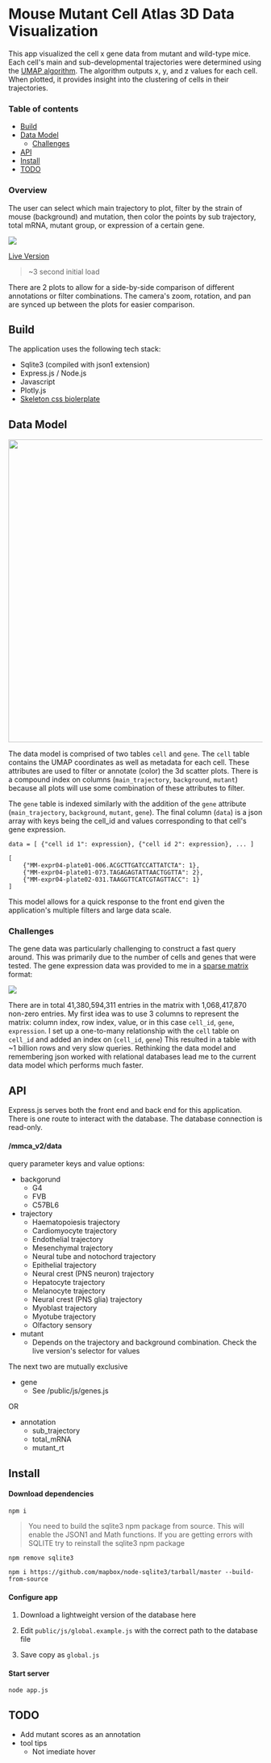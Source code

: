
# Mouse Mutant Cell Atlas 3D Data Visualization

This app visualized the cell x gene data from mutant and wild-type mice. Each cell's main and sub-developmental trajectories were determined using the [UMAP algorithm](https://umap-learn.readthedocs.io/en/latest/how_umap_works.html). The algorithm outputs x, y, and z values for each cell. When plotted, it provides insight into the clustering of cells in their trajectories.

### Table of contents

- [Build](#build)
- [Data Model](#data-model)
	- [Challenges](#challenges)
- [API](#api)
- [Install](#install)
- [TODO](#todo)

### Overview

The user can select which main trajectory to plot, filter by the strain of mouse (background) and mutation, then color the points by sub trajectory, total mRNA, mutant group, or expression of a certain gene.

![](https://lh3.googleusercontent.com/fife/AAWUweWoqgPW7yJ00bzEZaZNUTAnE9pu4vxLBvRgikEndEzCh4XwXJ0tG6tan8lzX_iPPFPJdOsd-IeELOK2PT28L-lVnfFS54fpthZFOfHCfNS4IT6hw0Bf66qosdfZ5wzJ41CxKEYMGTcD47U7ENBp3dDhLu2dz2qUYtDjv9AdiC-QngAd36UXFsu8TXb41n-2HYQspnklpjV5JhEQuyzBRoDv-DYESGofxoW_8p6_Aynj7r9Xx27t5DOJ4S__jqT1eOFRosjwEEPHtHxUA2tFxsXVGqIx8AF_-0PTAb5pngon9Hya79_dXYF4OpRjVZd89Sw5OHXz7_1oZIe95uG4Gm4_mLDfrP-GQWoL1FVT6eGBm2t9ODHzrDSXmUJ4Im6rqctZ6Do8uNYoRTnC0umfYLKWNjJP742OfCnmjjPJOZbrC_xiRsyLOf-iP7LyRK0os0JksjKCt0BFQ2fOtVYy2bRVryhSUrKn0WpAxehEEdK3u99ObrkZjGLPE5XhB_E26vTqNAiPGIc4hX1L1cZ4A1vSce_evCQ3dkA3lD15rUWAdZ8f7UCqhtz6lcw9q7Swc_a9dj6SJz8jOwYasXIlmr8LzeGqwPctECl-ujmg17zrE3a2QOoloyAFCZ_Jplv7iulH333whoRrkgqYPffsOI5y8whIUCu5q1yB8If0vrGuFJ3hRtMJM_nDc3NhEBAeRylxt6tLONjRq8L0LKbPVrb-Gyhuit-302b0Hxpfy368UUIZqlT3oEb55tlWUpQAjwRhVZsjEAi9qkZDW6pr6kojumpgp5Gnx4MiU9cY9qyUl1CvWJrI3wxQow7TFQMvO9ZgOsxZDn_EYItEO0jh6KI6SRAW0LkXU1jXPvNQpcGu-XRbrC_YKp4vxCZFvp2EbUWYUmGe1szn0BUIF12E5F4KLEAiDneSW59LFvDpZbtvQuMvJRvtEll-_bu4gqYLbIbazwjrGO6oLy5Xvc7K3dCsfvbHSzfx1I5bhbBFSdY8SUnVuhjm1JbPBvw38k2IvCnK3XCpqpYou0M0V75AFp7uQidWeDchE91uFFbvQe0MK1S-EXWIoQqRwXTwY3n5Dwm6drJUVe5IX4blk9iX3ZOs8PmFTFeJNSSSPT07hGC0o_sdvRZ11eKyskT53Uzts_l-sX7SqVXgCOI2h_3O30InIjOGa7LcEJUCbS69nJhMFh9edQD7ZnWCfEtJ38fwgHGp_MidVFpm_hUn9EoGDh_NfPeKViPxbutlknQdS4y_Jj8PrKuvWWie8Tb3PmPMlAjVQ11naBkCD9YQa1-IqF0kMEffj5sfpTAIngHHfFEkDlJdy21vX3iXjAc9ijO549XtJUxFdHjNhVCTSMwUv3J1E-30im0_LPVjyXXcM7vTajumEF2ZOHiwoLX8mmvTrb3qLf1c7etc2ARFPqgqO780LRUegKCF0498spFpdd0AF71UQdqzvmenk4HK1OvyAWUXiv5FAghTbMtbu3CEenvIBtECHfUv_2CHlwAwquNbVIBu3uYMBJcelEMKCvHXmdPPsMd9SwyS2p3GL-1D6eVLeDmQ9KO-jika3k0f0WPW1Ho2RZLkrHY7RWG75PiSt38EdRqgO_JmS6CdYn6g1aHlCjJaFvLzgG7wrcgA-zxMsRydnRwak80Ok-9wlXugJbI9SxhnrVwy3mW506ddkNg1au92Lc9cbyHQnGXSArJjxztUhuUCIujz3axN8zcq-TUAw8dUNUi63y9_3yj9un9UjSbK0040DcYhm5p41G8bG3E7s-_VDBs9rvD27lF0wY4_Ue5GTxtczIWlkIsCGFSxK17XAC31jPRWh18DVz5GskUJPgKVGzAacDr88miL-JvgmX-W3FtGrKcIY21WPcJ6O76Qat8DD9iGW8eKEBoCJDUbReferLJALuH67FhLDOLS7iRFLv4qiE8VqnTJduCDHIoXpaaGZMAfS3LOUPJJWX5QoLybzLzVQNINWXSSL4VWa6jiHfHITKn0wehZE3uJful2jbDGKWDddgLYHLPSn8I0eBKFuaUwzgSmL9fI7L_IRzcTHAUSju4c7JXCXLQAAAipWJiAbHR0LWugutxDs4y0RpjGQN0JWVJd_uCB0R4xgFJ-3Mn1h7lzj9ocPPPEb5yYMHhq1cwOttsSsXzdgNxlfeEXNj2SoA5hb9ezvRmbiwyQ28CyM-dlvQnqI-gVGtQI2QpLwBBm31T6a_Fvjq1Yi02CzE5a9XcKoSwWZorjL9fnYgJqy2FKevYQ7PnaG6CuYzDlxlYecIa24Yp5UR206XhD74IRgoeCimdY63aMmerrQLtHwZJ64LOnOE_eHqi4OPszK-mgHCZUUU3R3Y1iZy6C7V039JULxzGjDMPLLkxz-Kt7U4jdG8zu40Z_9u3B5BSQ_SO1YwM2wrAySa_j6b0Tm8BTzwjf1W_zz0qGXX7Rm9lEhaN1rpKcVnd3b2PMWtFxqgmb2XRj6eOCAp9qKLVCpY_wC4dFHIteAvE7FBuZniZPOKBpRxU73f_2MZivEB9pjlwITuusWU5ISBafDmkcwcM9gDrK_GpV6DybW3KRE1Ccfe7x2ixXOSMGLgXPkpRdlioKZutz-O7EOd10trRzNJ6PWAGKIqHv_3OTd0_3VKEXOMGtp8SN1SWOixJQSfpyN5bZ6Z7wYXPUpTOihT8WPA1N6OIG7wS60VicEOWz1XrLX9az9nNd7h4mQ0yUtRLZFL5jWEoJbn3dd9a41e7Og-Mc6NBPoL_MeKV9ihVBJzD9hbrbS5S2uEUeIwX4uCg72CBSlDroGhFo482FeEsaUzP4IOGjCxfi44lbOMeiRTsDTkQemInpIyLdkUvRYi2N0O--NeRUIt4MSA5qkyuBdwJP_QPLUJDESK9uiAn-GKg3cFStCJwAN7_vLalp-hWL1oYlzE_88KGNmXVfED1_Lwf7nbJlpnhOYTRsMoGqBcgvxkL5m7FqbxaPSBOJqMXLgMvrr7842sVuQHwjs8zlk1Tspcsx925mKBF3CiyclwKQMyiYEBZgJ9u3H44c808KQsHC3L8YkCo5gD9kUqvQAOscQLWtXkEnGeDSofwOyskHrMQ4S1gCdfu3tM71BBaTwuCCDFkNFMTo5DfuF8OIS0Py_VHXkZ5F9dFFU7NasQZRTzWoimOfZzKRHlneeQmWhQnixrl02QaZotU8ZLP9IcHSI7h6p4vhDWkxJM5fy7Jaqc4efSQTJTUqozNBgL-wpZgdSRlSlMDxbzyvSd5qhDTZJjYe9ErV4mM-Hxbzh3uj31kiuSGdoPYoyGVAaKjq5550K-zudLhKBMDtSN7X3pUHx3--nQjjqEIHHY4nxMtVBy0C12wdTB2STgi37X4FK3WrP30T1Eny70t1maIGAgg8mYANa_LvG2F8eRI8LIz0TIh4nUUkOUk5kyF9Ugz-9ZcvpGd1fP4oCjX0kq28oeoMWQIXgMMvtUTXBjKUneNDhWzLzUNmsTLelKcB2D1piHoG0B0Zx9_G1uFipzdlMwS-egkj4x4Vm7hEFcGXN3-Sc70k_cgK5u6SdXJEXXkmgAIE3IXKzQEaa6CDc6-9JQACMSKJkPbFH2UHz0adVFay3vTTdjzPBZu-DXNQhP-DuKCYnSbkIzsYgtwkKx7Z1vrq9YePlKe0XsjKff-g3zfOiVZs0MSgCnEOMTkdldj8Zf2XicH8TKHlcRpG8RDCK_9T1mJeGNHC6c9wQrIlDBCgLKLxgCMXfHRWUAGZsRhH4fU1=s600-w600-h338-no)

[Live Version](https://atlas.gs.washington.edu/mmca_v2/)

> ~3 second initial load

There are 2 plots to allow for a side-by-side comparison of different annotations or filter combinations. The camera's zoom, rotation, and pan are synced up between the plots for easier comparison.

## Build

The application uses the following tech stack:
- Sqlite3 (compiled with json1 extension)
- Express.js / Node.js
- Javascript
- Plotly.js
- [Skeleton css biolerplate](http://getskeleton.com/)

## Data Model

<img src="https://lh3.googleusercontent.com/fife/AAWUweU5YqMLWjfGVCAZCfwj4jfaoCx0B7TBsg-YM0N7O9Pq4EC2W5fOG_U7LbHKug31co9tuMpmr1HYvcFrm65UBt9ENLoRWXrPnLvjpV_bvrI_aDKVVG_9fZA8FWtPeo5RRYrFtpu81tWsGCullltznqvNPqzKsonsXOGuuM5ZCqR4VCpPCkC3Dpb7aMmOgx8Gkfid2vG8pKZvE8tUcxUDZXcDkckn3faKFgl9b9Zi-rSRZ_wu7KOOiB7rr-jxlzit0Qpin5dU-tlGsMhQRLa9YvE4j3UjH8YpHU6uybLzKz_rokZhfd2UrvBXDZ4ReFVjyTXDKw-gc2gojL3Drh5x1moKaaQVUhpE_VBERSKxAZMQN0lzb9ECfFeTNbGZjgJ0FlViWtuVhIICvXfTgVsRiXHHEUkmriNFuWETcrP8VTCbnOSqpM8rh-bapTublsM3yQ1iXMkrxjYzduJnPVNqzUnr7D6QyF06OFLfKsCZASjeNwZYtWv2IIip7DTs7lqjQ9uW6q4HJbAKd3_5W9nBHzIlAuSirh5CbgCG4Nz_2ektHInN9MeG3I92Xkk1TrGykoLvRZukZBTPa4mBjvG5hZScowVB4R-4OTeCzVGmHXlIF7C0xAGaw8zd1xqbjuK19zklmQ_y2xnmKTJNys3uF4RarsfnaJPrxO-AXYWWOadVbCMj493APORMN3tUYrym-rGkpWAn4SZoHmCHvXETdXGBVLy9tqzeT2qUv6414-ndp2hw8CWS1G4cuW0QF9_H_NLKibtK8lUtAmycoMYUzItl1BGw6SDvqM6vlTV8NoQqnwu6-7iyreflAuX7I0_LS0t21ANovauUagONpAmWxvBkRBhydd2xy57ki4w6fge099G-8Nvxd58JJWDOqrIWqFqHjr0QeYWh2-XQirdxcliddjEW532y5S06jMCufim0Lqk6qLNpHn2yRpF8j3yeSKUnYBwYKst71WEzzebCdgfYzHpxEapB-FV_hKL6HOoMyRRWWSdCJOsugTcnsvzKOsea78qr689hoNBjvA0UmVNpql1r-OSQCOIZxE1VYHdAg7Yxuhz_AkDqETumD0RA-yYUKykMpL9ai7nE6SCJt_hpNI4tuDC0ofMiLJvBT_nLMNQwL6nuFExjYusk007aDNrJdY36hKfmZzW-Ds661s-kt6jmLB6gYrFtugBNERRQfcNaX_GawELDws_NZAGBeg83EqrXeIC6zbzs6anJp8_9b5KE-2zC5RAmxAv3EH_uFa-spG9OeVEAYwiW3Ly3mU7gM6Nvh2S01HVl_XnKeh-e2gFVz2wdfD_6iYYPTG8XXKWq4thkhs0qop4-nQCgonYXZCI6OgkDtlxuDXMNBj4Zfjx0M8KIT-WNx0TWIEkJUKNcBSEt4-PF5k3cRC5Anwn70G4bM-W4m6DE5VaaK_jaFZ_huNpoCQPed4RC9qGJvBuUdgVjCA46Wf2B7SZm9xCBlOih3WXUg2d3bKCUIpAlxv99FMGMhVrQxUpwfGXv1JCz_cBgQg8K4pHBkxv9jwVm3AEq_ngjiXyPigOV9k_ZRL6dteSX5QVOV-jBZfin7etQLVoOgKRbxra0r9vuo7TGMP8YVYPudEZbOLICuAvLvJYpg3fA9c4pC8g-0O8Vs1AWrG-FuCIlX7LNYdXKodQXVSLfG4xgOwoB13N83APHfn8jbZ9CPUgaTgBsjKeAPOjIcbKEDwEBvOfqQRZdsxMaCAQKt2tPEf6ZB8S02rDqbEb8Zz-gSiiJRSyhk5lpTUvnp7zlt506guAO7FVMb5U5bCMP3doq_FybxBXbshEaiE_jUFLXgwcATFcvX_ZsRrXk_XgZF9d4tw-eSy69n8NlaVI2TlVARUYlTSth9WnC1X3A8tD7IdagKZz-UnIptG8nLJoQeOMedMsAIwq0QPWq9ATLtgSibDbuRL7uWMj_9k_sJUd7fsQaYlUt_j98Y85-NajxLYGt4RoDT_NlXMLSwia9603mTMMAtJRi1kA6kptEyDSKuibvYJA48njlZ0sH6D64i3a87WbPq1Zr4JkXpbArwsWyOCLnP8QFeaqEVDvhEn0eLXuhZgIF9QJ0-ASQGLb1PC-maKSigYFJ5bXzNE6yWvI7a-Gh1aYiqhixoehIGlemDg6u8_pMF-WLZ3j93NPh19CfqKJPZqshnGc_vAyYKQyZuvLqogx-9YyeEgXb8Sw62X3cQRnsw5Zxt_BZSfKn4G9PyjZsJ9q66Ub0QJ9iK7AcuJFv5oKWto5y59smTAekFhD-5HqlCsL3M8BOENGlCF5nWUkEggYtLJFL6jbEMkYS1Hws5PM71rYotdAEBjphUmVWO7TbeTafSD7t5jJAxMhtt_sQGAluaAboo3BKFHLxY9i0dZakkYCV9EREjLXmla6faYIj4hgyM7XX18eiH0ePO55GvXOjGeGXJzkiXzIF-Hg0yJbHFNKqp_G8180avF8UhKGWlib6hY-qSBjRCKgaaZjoiO2GgYLgyVqEbJ5oNx_vhyv26qKvTOlNC0u-Gdh0Krlv1HNEORhaa_BMyS_gWSsXBEFyFtqrul2HnFaw3hp5cgpG3m6shAv6M7Czta8eu_dgjM8U49F2ZlnhkWDatoiDj5TVcLuauxAglG-ZY-lHOPxz2uIJwNK_fb1eaq_PEtNxDrQi13UapvdC-asiXOQQ4oZPGWvN-JE-REVav6FyiL1Ft14EEytnI4GPH9xcfknMGr-hcW4kiWyU99c-sIx-BpkvDdI6VwxLwqOWB_2LRh1Nik2G0aBdw0_wvJd71BaeEe8IJyejBSyLtsMD69TZwM8-HXjJsATcbfOM9gHOFc3sQzlupoSxvESLu2qLOGC8EbZuxldiNYRiA3omfXFJhneYzWQHh79AApzw-FxBaiF59XLFV5ECVUg1gC6NipJLPXbs0l7b7XUDpVAqwEy8xXcDbOy5Ee6CnlnEBiIoT77LPLaUBaenTzqFi1glvV35AaWbzekCGtrgO42OWZx2HxRiSDcMDWlrxHezAAsroOiMsib_jxYftw9xKfu3THZSj1E8ZgHvFlWG_97oqD6Eo6U2X8uMeDOz7UFoTxO3v4MIPKd4jA75_hF8pEUY2VgoNcexs6-Ze7aJiW2x64LnAeaQwRvUNzaUkntbtHvf0AdPqpXCbAGEx-U4igRUw0lJmIoyL6SNeBc3xdZWubWYqplbnYnu4M-ANqAihERUDHL0bqlKkWUZWyp834EyLxDIHPcpLggJ8Qa8SLSvpodJKKsEJJSsu7pGk023blxqmJtjxowbaEMANoNVH0OWFLVUENwgzSKfzpoCu4c723YtHHRw4NW_XzeMPmSAfC4t2uvMzgJNStnGsBwIw4S7ZV43l64Cnh6hee3MTWLi3hMvjyGSReDEaJoOA_qkGg-yjhnaoYs-_ER6FkYGanxlYIkbUcZZD7cz9Glmf3_Jqvx1BLR8c7WCp6y7gsHAmpUjcd11anin8wdZaGYJqkvE9z432pRKLKWXAyEOxGu7UQlWHqLL5SnbfIqHBi7SN2K_unMYY33hFJVJUqSJxMUVtAgW_kIhwFNXdmbpFzpO5CAiVnkwGGQkFeNOlqptuRPdVnOkgWXUSbKlL9Ems77z6xeHP-IGZcrBbAEOOdlHi1CTFVdvXu6YIbtvff18sFSMXp1cS0rCnCYAYzuw-bWLNHyNzpCEeC1nT31G6m4EqhT4hep_E4GIrJYpX4LAhM791LgAvlbKEVHduf2LRhks=s788-w788-h570-no" width="600px">

The data model is comprised of two tables `cell` and `gene`. The `cell` table contains the UMAP coordinates as well as metadata for each cell. These attributes are used to filter or annotate (color) the 3d scatter plots. There is a compound index on columns (`main_trajectory`, `background`, `mutant`) because all plots will use some combination of these attributes to filter.

The `gene` table is indexed similarly with the addition of the `gene` attribute (`main_trajectory`, `background`, `mutant`, `gene`). The final column (`data`) is a json array with keys being the cell_id and values corresponding to that cell's gene expression.

	data = [ {"cell id 1": expression}, {"cell id 2": expression}, ... ]

	[
		{"MM-expr04-plate01-006.ACGCTTGATCCATTATCTA": 1},
		{"MM-expr04-plate01-073.TAGAGAGTATTAACTGGTTA": 2},
		{"MM-expr04-plate02-031.TAAGGTTCATCGTAGTTACC": 1}
	]

This model allows for a quick response to the front end given the application's multiple filters and large data scale.

### Challenges

The gene data was particularly challenging to construct a fast query around. This was primarily due to the number of cells and genes that were tested. The gene expression data was provided to me in a [sparse matrix](https://en.wikipedia.org/wiki/Sparse_matrix) format:

![](https://lh3.googleusercontent.com/fife/AAWUweWl9x8CPbkC-q0Fteo8YFCUgmlORG_sfGaGYIICCd0zfT6jC36NRRC50T5vE_sCdmjHHUJRney6OZGmyZA6kHXBYVFASsXk5QqHEa9Q68jJ33mD4UbFEpmTMEbXr5gr9bCqDXS10cJRjEoZ3B4nhM0POmImkCWR4V0K92D-sq7oFzvGkgwl_IYwyJwpkCsKNIUr17Qbs27OUMPtBAS7k3BVC8dPpi6awlryiPrge8ptzfDPna9jQV6fmZGYktOrEmzhg1rXKgFKza51iow-T7FLYMGU6C7dK6t8NgmLaiAiWgAD6x_LwoAUkCohb6FpD7pE7FyasLhCUvvgwyQvRlNcup5TZ1Rka0Uf2FK0EGT37kCt__yIwCYpzDPr99vsc_8h6PiLnWi_CoRLGy1mXv3bc2aEh5MKmGtK3gyHzEtwyH0IgQhYMHF7eBANykF7OYxE1PRAiCU-VoW2Y58Y8zLhA9LQZ9Hd3QBcBj4hZNTGfsI9ECVORZFAmYn2t7syMpUNyRApS560eTiG_Nz2G0guWQcF0an3OoCjQVJakbQw-RuwL65nbZvKkbft47bEexhComKsmdXd9Ht0St6K8aXWl-9_DNV1kHMpD3k-AWshAlPNlZSfsi7tQpvLZdW0P47QdJ4qhSY9CFYcqmiMC60zBJG66qMb2IjddpB1kd9EI79RA4ffczNpwBS8ZS8J3vjynW0uWnOvq9QfXPXaRYhi-TYo7mUjgKqy-j0ZNjrqXbCWYLlb0BWuulcvsTrACZwf6iYqNMupy6xS2CWJJJQzqShWux3dvnahZEFxTq6gTUeGAHm6ZQsICIJpSulmWtbZN-C6L-2S-ZtOQQAszXK9Yi4fJaPCIQyS1Onuk0VBPdv9VvmRlbhbO-od5_F5hxGB7hxjy32E43nOOeM23VJIq_WQzhh7qceMggQUefL__r6j-Doh033I39jF0Y6yrchybYqNM0XOw1D5yQbarCdAcD9fm_WGMH6ZAV1KeDjt00pIQfvBCVd5o8GGiSUecknfDBVCqEcQSxrtYIFXdiiptU8wFMD5H9aK2XmapPRD4kdRSD5k3hhEgx1pkoSv-2YVU6jvZlOT8ikyNuB6oIc-qnEucVBdh7sejgtqvNCulJ77RaYPErP35LKUUJTLA6Ep_jxGuhLH99zv6NHSoDvdZHLyrZtVvT86gDfw4kv0jAg4yAB20I0h6FRpgczQpcYsm6xMYxC9e2sCdohwnGW9QmRRZCEuj9uAbUMCT7a62uLUd2tSLXALvGRZ15ILWRa_uwI-X-KZwAYnkYuBu_1FX8L9GYfYj9rHbhfYqfet7xODQmLuww1WlnKI074vZzYdOMkimfxUXB28Lk8n2hdJiaXVpqhsKDLacKEvWa7eodOIRho36iamwdDJxCTFj5G3-eengHUoVkn923WqkX6BWg7p4wrTSH6R3UvFKlUTbp9U5Dx-sJZP2VgIuummhhx24zmAD98I_M78_1zsUjDM576I0aHcRMyS4RXUw4LfvN_p_ebsk3ID9wHLdoXZNlt-nsZbkP4Kh-gQzHTpTND0jlME_HyoV_I3h-vcmXLmvW5R7dwVo0VCDNVreTcyfeSir4ZgknlylH-MvQTo-O0kJfLZ-govPpsnj50sy1Wm4T3rm-_UGPs6DngIn6mZcfGBTFhZSiIjmW2EVsS5RugulZnrj9xKsSjkJWsPvJHSSKfYD_0sHQOVfyzenATf2trmUiFjXWPnGLsDURyOuZ1Y-9URNuTibPqV8g6SmHGBNLH5ixwVxzvqAN_Rl-dPDNZZN39W81pWpAoFVUFGae20C87VI7E1qlNNDJ7ihQnxtLYhgzsmzZpGNpLEoragnlM4SdArCBVJguq44u7cOZezorXLhOnGK7FjZMrqWVoGUJA79HOkN6hTTZHj-yU_n_1QQKVOcRj8vYBv_pzgmCPH55YR9TtHiOUx4MKkDL0tbjB_9TiLibu-QmEDeh8zpf4QVA9pGd7JY-h5hBPHBZSM9dkRTz_pbVf-e-KpRN8jIm8tPPN381ZiWMgU2NAtbcu8vkJZz9-X1vrZGvMs_yS6FifQJ-2x7QXwMjDswdvu2v_0Gm9tXcuegxN5n0Oc4_qniczbvaE7p5CNNvwmJ8xlnxhGPh39qtHUuz-LhvjDuv1PStp_2F6DD5e1iF6YeiQeW3mz4IDnllk1cWVTL0y4rUh1xuZ8F0YggYlFOR_UpDXD98Ahbb3if10cy9QjPimXCe5ML8lPG_aupRQv6Ds-SZ7saPx99C_wJa_MCglk-ENUAFGY6LwyLXUnCfzDDHvTrbLRAQXTdIBJqXkZDHYCbIwWyhG20RwVLzm67IkCRURzInNdZgDKOdXA3CzWLZXA5-OSdtC0rktLWthX_9bwWBrWPKI2XLJRChsqDcJVUhccAJKJNWDqIN6owi1MjLK66KuK-6Nl8stBc7zXXVIeiVn9j697nUOUi3sA2_AjelQY-S7a3gv8ZaWlEhfwJWkj7bH6Pv8SWKehkY5UW1x2_GqtQyTGF_3GXWvIEZeiGJDapx7Aq--mXGWHRp8rRxQpBlodtbXHHDNEszcaw5kAKW0GEH0uLRDL4vxJ_ZLNtOUeUIqi4IoudlnV3rCIxPp_vMFphSjWzfQ2flFd9gIBxmYBbW9SDgUtZhrAu5FlwpEmh3M3gnenYRjSZOfZ8VfOD3T7dVP7B_1kOQsmBIwwXFP2A0Tku4q8q_rsMBkh2Wm07KeFVcpz-N_jWglmIHM2Y9G9R3d8cNs5CkW2B-vTg07zcxbB9BEB-QtB53rVRfVlTCEh9CUjIm3XUlXupEELCMwu3_Fd2LctXhDi9HGDBjk7pMopSJsl8MwlHvF_2oUIAknKQT0xPLz3fmFlruxMG8DkkNUR4yf9WJJg5vhRcXn1wZfIu44aJx-UOr4KQ8QHM831kQNW2O8j7JKOPcxY8NEwfM90wJOSHVuPJazBShjGcexAohuBmBTHEIEau-JBOVxk-V7BL8rj92pJEEtYQJgKNx9kW0Wbc9n8gD9SRvqATkJd5sS_WgMpalAR4HxqWRdVKvdwa3RIh0z2QyuMSch1H-TtToPWGcFDZTFHPHNoJLroE6sK66bw646GCGGQ_0tQCGoNOZIlYqtIhE2YzR8g1vOAWO9ifH5592bmf_1WY8zPD7dVvKIdoZsk2aNFvIAIK3-_55Z8Homji37s3g8U2UU_JW0NxSBlGpupZyFIc3MexjeA_hRtABmnHjNtw8P2H_zighjB--vxaUzthTriSXNg7v0jrR72qXaZ-rKX_UxDWBjqFfWFVcDVWeJd3nYzlD5fPtBEqFgdOATQz8QKz4fiEVDsmNMIq8DiMYEYSsmDhqCroEd7rgoe8gs2Y0OB1xpOnwI8_fDOXvXa_HrAPRzhY7rtz05bhgi16xu-KvrMysvD0DArjP_Z-1-jeUNiBXCZXmmyAXhIdWNb2RtrQLECU0NLx1McgrCasDGlD9WwPdpe18FOOzTzi5ACSqSPnQY-aj123Inw6BNMsHj-hdvTp5RD7DC0bvDc5IOycAIcFBNcbH_f_eVHzXzAVdg85x3wW7nxnM0MDYzT9t1r1Pzm3wKy98dA4pV7teCRQ0MQihlqET0L6FbzlErANXJWi6H_XxjAEZ-eWtauNSKgpFZseAdLEGXjzKQIX8DRr6Jy45OtZUQ9rqbQOm_9Dk4J4FooNvQYhfdYEH1qomS4b7FN_NtWlZ0Wl49fSnV3qSzQkq5URS1znGIe=s773-w600-h600-no)

There are in total 41,380,594,311 entries in the matrix with 1,068,417,870 non-zero entries. My first idea was to use 3 columns to represent the matrix: column index, row index, value, or in this case `cell_id`, `gene`, `expression`. I set up a one-to-many relationship with the `cell` table on `cell_id` and added an index on (`cell_id`, `gene`) This resulted in a table with ~1 billion rows and very slow queries. Rethinking the data model and remembering json worked with relational databases lead me to the current data model which performs much faster.

## API

Express.js serves both the front end and back end for this application. There is one route to interact with the database. The database connection is read-only.

#### /mmca_v2/data

query parameter keys and value options:

- backgorund
	- G4
	- FVB
	- C57BL6
- trajectory
	- Haematopoiesis trajectory
	- Cardiomyocyte trajectory
	- Endothelial trajectory
	- Mesenchymal trajectory
	- Neural tube and notochord trajectory
	- Epithelial trajectory
	- Neural crest (PNS neuron) trajectory
	- Hepatocyte trajectory
	- Melanocyte trajectory
	- Neural crest (PNS glia) trajectory
	- Myoblast trajectory
	- Myotube trajectory
	- Olfactory sensory
- mutant
	- Depends on the trajectory and background combination. Check the live version's selector for values

The next two are mutually exclusive
- gene
	- See /public/js/genes.js

OR

- annotation
	- sub_trajectory
	- total_mRNA
	- mutant_rt

## Install

#### Download dependencies

	npm i

> You need to build the sqlite3 npm package from source. This will enable the JSON1 and Math functions. If you are getting errors with SQLITE try to reinstall the sqlite3 npm package
 
	npm remove sqlite3

	npm i https://github.com/mapbox/node-sqlite3/tarball/master --build-from-source

#### Configure app

1. Download a lightweight version of the database here

2. Edit `public/js/global.example.js` with the correct path to the database file

3. Save copy as `global.js`

#### Start server

	node app.js

## TODO

- Add mutant scores as an annotation
- tool tips
	- Not imediate hover
